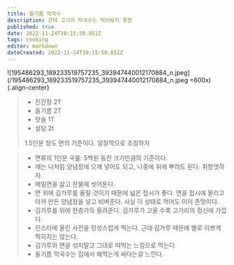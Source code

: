 ```yaml
---
title: 들기름 막국수
description: 근데 고기리 막국수는 먹어보지 못한
published: true
date: 2022-11-24T10:15:50.851Z
tags: cooking
editor: markdown
dateCreated: 2022-11-24T10:15:50.851Z
---
```


![195486293_189233519757235_393947440012170884_n.jpeg](/195486293_189233519757235_393947440012170884_n.jpeg =600x){.align-center}

> - 진간장 2T
> - 들기름 2T
> - 맛술 1T
> - 설탕 2t
>
> 1.5인분 정도 면의 기준이다. 알잘딱으로 조정하자

> - 면류의 1인분 국룰: 5백원 동전 크기만큼의 기준이다.
> - 깨는 나처럼 양념장에 으깨 넣어도 되고, 나중에 위에 뿌려도 된다. 취향껏하자.
> - 메밀면을 삶고 찬물에 씻어둔다.
> - 면 위에 김가루를 올릴 것이기 때문에 넓은 접시가 좋다. 면을 접시에 올리고 아까 만든 양념장을 넣고 비벼준다. 사실 이 상태로 먹어도 이미 존맛이다.
> - 김가루를 위에 한층가득 올려준다. 김가루가 고울 수록 고기리의 정신에 가깝다.
> - 인스타에 올린 사진을 정성스럽게 찍는다. 근데 김가루 때문에 별로 이쁘게 찍히지는 않는다.
> - 김가루와 면을 섞지말고 그대로 떠먹는 느낌으로 먹는다.
> - 들기름 막국수는 집에서 해먹는게 싸다는걸 느낀다.